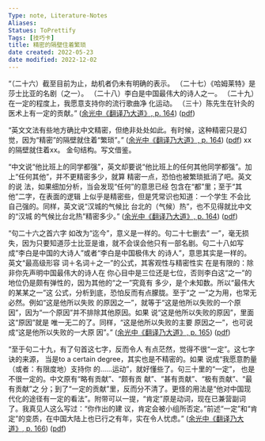 ```yaml
---
Type: note, Literature-Notes 
Aliases: 
Statues: ToPrettify 
Tags: [技巧卡]
title: 精密的隔壁住着繁琐
date created: 2022-05-23
date modified: 2022-12-02
---
```


“（二十六）截至目前为止，劫机者仍未有明确的表示。 （二十七）《哈姆莱特》是莎士比亚的名剧（之一）。 （二十八）李白是中国最伟大的诗人之一。 （二十九）在一定的程度上，我愿意支持你的流行歌曲净 化运动。 （三十）陈先生在针灸的医术上有一定的贡献。” ([余光中《翻译乃大道》, p. 164](zotero://select/library/items/WJ73K8PV)) ([pdf](zotero://open-pdf/library/items/9AQ6RCX4?page=164&annotation=IJTCUDH2))

“英文文法有些地方确比中文精密，但绝非处处如此。有时候，这种精密只是幻觉，因为“精密”的隔壁就住着“繁琐”。” ([余光中《翻译乃大道》, p. 164](zotero://select/library/items/WJ73K8PV)) ([pdf](zotero://open-pdf/library/items/9AQ6RCX4?page=164&annotation=9KXYU4DZ)) xx的隔壁就住着xx。 金句结构。写文借鉴。

“中文说“他比班上的同学都强”，英文却要说“他比班上的任何其他同学都强”。加上“任何其他”，并不更精密多少，就算 精密一点，恐怕也被繁琐抵消了吧。英文的说 法，如果细加分析，当会发现“任何”的意思已经 包含在“都”里；至于“其他”二字，在表面的逻辑 上似乎是精密些，但是凭常识也知道：一个学生 不会比自己强的。同样，英文说“汉城的气候比 台北的（气候）热”，也不见得就比中文的“汉城 的气候比台北热”精密多少。” ([余光中《翻译乃大道》, p. 164](zotero://select/library/items/WJ73K8PV)) ([pdf](zotero://open-pdf/library/items/9AQ6RCX4?page=164&annotation=KVJIUKPU))

“句二十六之首六字 如改为“迄今”，意义是一样的。句二十七删去“ 一”，毫无损失，因为只要知道莎士比亚是谁，就不会误会他只有一部名剧。句二十八如写 成“李白是中国的大诗人”或者“李白是中国极伟大 的诗人”，意思其实是一样的。英文“最高级形容 词＋名词＋之一”的公式，其客观性与精密性实 在是有限的：除非你先声明中国最伟大的诗人在 你心目中是三位还是七位，否则李白这“之一”的 地位仍是颇有弹性的，因为其他的“之一”究竟有 多少，是个未知数。所以“最伟大的某某之一”这 公式，分析到底，恐怕反而有点朦胧。至于“之 一”之为用，也常无必然。例如“这是他所以失败 的原因之一”，就等于“这是他所以失败的一个原 因”，因为“一个原因”并不排除其他原因。如果 说“这是他所以失败的原因”，里面这“原因”就是 唯一无二的了。同样，“这是他所以失败的主要 原因之一”，也可说成“这是他所以失败的一大原 因”。” ([余光中《翻译乃大道》, p. 165](zotero://select/library/items/WJ73K8PV)) ([pdf](zotero://open-pdf/library/items/9AQ6RCX4?page=165&annotation=LLMPVMD6))

“至于句二十九，有了句首这七字，反而令人 有点茫然，觉得不很“一定”。这七字诀的来源， 当是to a certain degree，其实也是不精密的。如果 说成“我愿意酌量（或者：有限度地）支持你 的……运动”，就好懂些了。句三十里的“一定”， 也是不很一定的。中文原有“略有贡献”、“颇有贡 献”、“甚有贡献”、“极有贡献”、“最有贡献”之 分；到了“一定的贡献”里，反而分不清了。更怪的用法是“他对中国现代化的途径有一定的看法”。附带可以一提，“肯定”原是动词，现在已兼营副词了。我真见人这么写过：“你作出的建 议，肯定会被小组所否定。”前述“一定”和“肯定”的变质，在中国大陆上也已行之有年，实在令人忧虑。” ([余光中《翻译乃大道》, p. 166](zotero://select/library/items/WJ73K8PV)) ([pdf](zotero://open-pdf/library/items/9AQ6RCX4?page=166&annotation=4YEFVQ4Z))